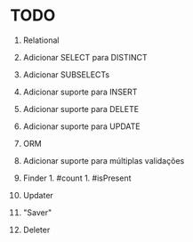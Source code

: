 TODO
====

1. Relational
  1. Adicionar SELECT para DISTINCT
  1. Adicionar SUBSELECTs
  1. Adicionar suporte para INSERT
  1. Adicionar suporte para DELETE
  1. Adicionar suporte para UPDATE

1. ORM
  1. Adicionar suporte para múltiplas validações
  1. Finder
    1. #count
    1. #isPresent
  1. Updater
  1. "Saver"
  1. Deleter
